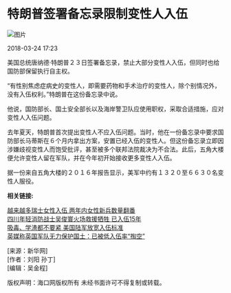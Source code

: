 # 特朗普签署备忘录限制变性人入伍

![图片](http://img.hkwb.net/14810.files/pic300.jpg)

2018-03-24 17:23

美国总统唐纳德·特朗普２３日签署备忘录，禁止大部分变性人入伍，但同时也给国防部保留执行自主权。

“有性别焦虑症病史的变性人，即需要药物和手术治疗的变性人，除个别情况外，没有入伍权利。”特朗普在这份备忘录中说。

他说，国防部长、国土安全部长以及海岸警卫队应使用职权，采取合适措施，应对变性人入伍问题。

去年夏天，特朗普首次提出变性人不应入伍问题。当时，他在一份备忘录中要求国防部长马蒂斯在６个月内拿出方案，安置已经入伍的变性人。但这份备忘录立即因涉嫌歧视变性人而饱受批评，甚至被多个联邦法院裁决为不合法。此后，五角大楼便允许变性人留在军队，并在今年初开始接收更多变性人入伍。

据一份来自五角大楼的２０１６年报告显示，美军中约有１３２０至６６３０名变性人服役。

**相关链接:**

[越来越多瑞士女性入伍 两年内女性新兵数量翻番](http://www.hkwb.net/news/content/2018-01/18/content_3450237.htm)  
[四川年轻消防战士吴俊寰火场救援牺牲 已入伍15年](http://www.hkwb.net/news/content/2018-01/21/content_3453045.htm)  
[吸毒、学渣都不要紧 美国陆军放宽入伍标准](http://www.hkwb.net/news/content/2017-12/05/content_3412161.htm)  
[英媒称英国军队无力保护国土：已被低入伍率“掏空”](http://www.hkwb.net/news/content/2017-10/26/content_3375938.htm)

\[来源：新华网\]  
\[作者：刘阳 孙丁\]  
\[编辑：吴金程\]  

版权声明：海口网版权所有 未经书面许可不得复制或转载。
<!-- tcd_original_link http://m.hkwb.net/content/2018-03/24/content_3494391.htm -->
